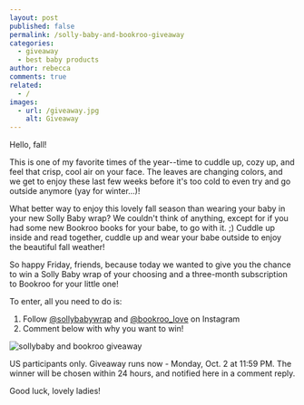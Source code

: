 ```yaml
---
layout: post
published: false
permalink: /solly-baby-and-bookroo-giveaway
categories:
  - giveaway
  - best baby products
author: rebecca
comments: true
related:
  - /
images:
  - url: /giveaway.jpg
    alt: Giveaway
---
```

Hello, fall! 

This is one of my favorite times of the year--time to cuddle up, cozy up, and feel that crisp, cool air on your face. The leaves are changing colors, and we get to enjoy these last few weeks before it's too cold to even try and go outside anymore (yay for winter...)! 

What better way to enjoy this lovely fall season than wearing your baby in your new Solly Baby wrap? We couldn't think of anything, except for if you had some new Bookroo books for your babe, to go with it. ;) Cuddle up inside and read together, cuddle up and wear your babe outside to enjoy the beautiful fall weather! 

So happy Friday, friends, because today we wanted to give you the chance to win a Solly Baby wrap of your choosing and a three-month subscription to Bookroo for your little one! 

To enter, all you need to do is: 
1. Follow [@sollybabywrap](https://www.instagram.com/sollybabywrap/ "Solly Baby Wrap") and [@bookroo_love](https://www.instagram.com/bookroo_love/ "Bookroo") on Instagram
2. Comment below with why you want to win!

![sollybaby and bookroo giveaway]({{site.baseurl}}/assets/img/posts/giveaway.jpg)

US participants only. Giveaway runs now - Monday, Oct. 2 at 11:59 PM. The winner will be chosen within 24 hours, and notified here in a comment reply. 

Good luck, lovely ladies! 